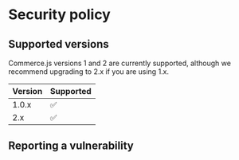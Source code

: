 # Security policy

## Supported versions

Commerce.js versions 1 and 2 are currently supported, although we recommend upgrading to 2.x if you are using 1.x.

| Version | Supported          |
| ------- | ------------------ |
| 1.0.x   | :white_check_mark: |
| 2.x     | :white_check_mark: |

## Reporting a vulnerability

